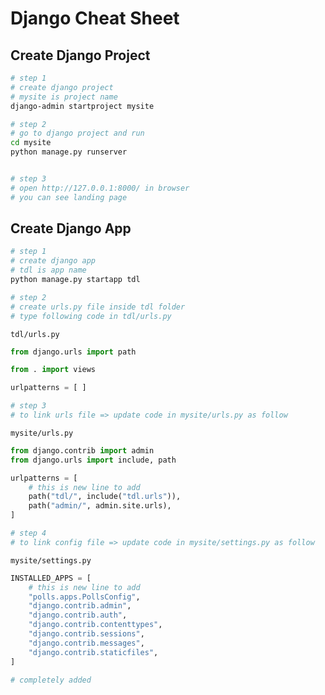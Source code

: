 # Django Cheat Sheet

## Create Django Project 

```bash
# step 1
# create django project
# mysite is project name 
django-admin startproject mysite

# step 2
# go to django project and run
cd mysite
python manage.py runserver


# step 3
# open http://127.0.0.1:8000/ in browser
# you can see landing page
```

## Create Django App
```bash
# step 1
# create django app
# tdl is app name
python manage.py startapp tdl

# step 2
# create urls.py file inside tdl folder
# type following code in tdl/urls.py
```

```tdl/urls.py```
```python
from django.urls import path

from . import views

urlpatterns = [ ]
```

```bash
# step 3
# to link urls file => update code in mysite/urls.py as follow
```

```mysite/urls.py```

```python
from django.contrib import admin
from django.urls import include, path

urlpatterns = [
    # this is new line to add
    path("tdl/", include("tdl.urls")),
    path("admin/", admin.site.urls),
]
```

```bash
# step 4 
# to link config file => update code in mysite/settings.py as follow
```
```mysite/settings.py```
```python
INSTALLED_APPS = [
    # this is new line to add
    "polls.apps.PollsConfig",
    "django.contrib.admin",
    "django.contrib.auth",
    "django.contrib.contenttypes",
    "django.contrib.sessions",
    "django.contrib.messages",
    "django.contrib.staticfiles",
]
```

```bash
# completely added  
```

```